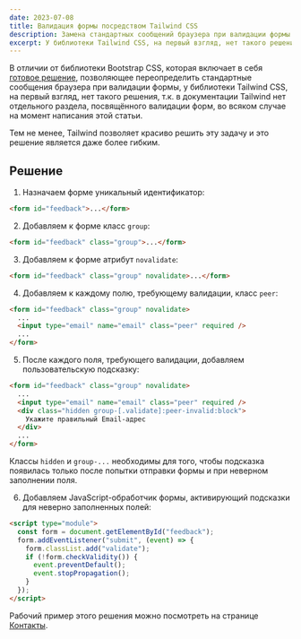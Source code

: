 ```yaml
---
date: 2023-07-08
title: Валидация формы посредством Tailwind CSS
description: Замена стандартных сообщений браузера при валидации формы посредством Tailwind CSS
excerpt: У библиотеки Tailwind CSS, на первый взгляд, нет такого решения, т.к. в документации Tailwind нет отдельного раздела, посвящённого валидации форм. Тем не менее, Tailwind позволяет красиво решить эту задачу и это решение является даже более гибким...
---
```


В отличии от библиотеки Bootstrap CSS, которая включает в себя [готовое решение](https://getbootstrap.com/docs/5.3/forms/validation), позволяющее переопределить стандартные сообщения браузера при валидации формы, у библиотеки Tailwind CSS, на первый взгляд, нет такого решения, т.к. в документации Tailwind нет отдельного раздела, посвящённого валидации форм, во всяком случае на момент написания этой статьи.

Тем не менее, Tailwind позволяет красиво решить эту задачу и это решение является даже более гибким.

## Решение

1. Назначаем форме уникальный идентификатор:

```html
<form id="feedback">...</form>
```

2. Добавляем к форме класс `group`:

```html
<form id="feedback" class="group">...</form>
```

3. Добавляем к форме атрибут `novalidate`:

```html
<form id="feedback" class="group" novalidate>...</form>
```

4. Добавляем к каждому полю, требующему валидации, класс `peer`:

```html
<form id="feedback" class="group" novalidate>
  ...
  <input type="email" name="email" class="peer" required />
  ...
</form>
```

5. После каждого поля, требующего валидации, добавляем пользовательскую подсказку:

```html
<form id="feedback" class="group" novalidate>
  ...
  <input type="email" name="email" class="peer" required />
  <div class="hidden group-[.validate]:peer-invalid:block">
    Укажите правильный Email-адрес
  </div>
  ...
</form>
```

Классы `hidden` и `group-...` необходимы для того, чтобы подсказка появилась только после попытки отправки формы и при неверном заполнении поля.

6. Добавляем JavaScript-обработчик формы, активирующий подсказки для неверно заполненных полей:

```html
<script type="module">
  const form = document.getElementById("feedback");
  form.addEventListener("submit", (event) => {
    form.classList.add("validate");
    if (!form.checkValidity()) {
      event.preventDefault();
      event.stopPropagation();
    }
  });
</script>
```

Рабочий пример этого решения можно посмотреть на странице [Контакты](/contact/).
